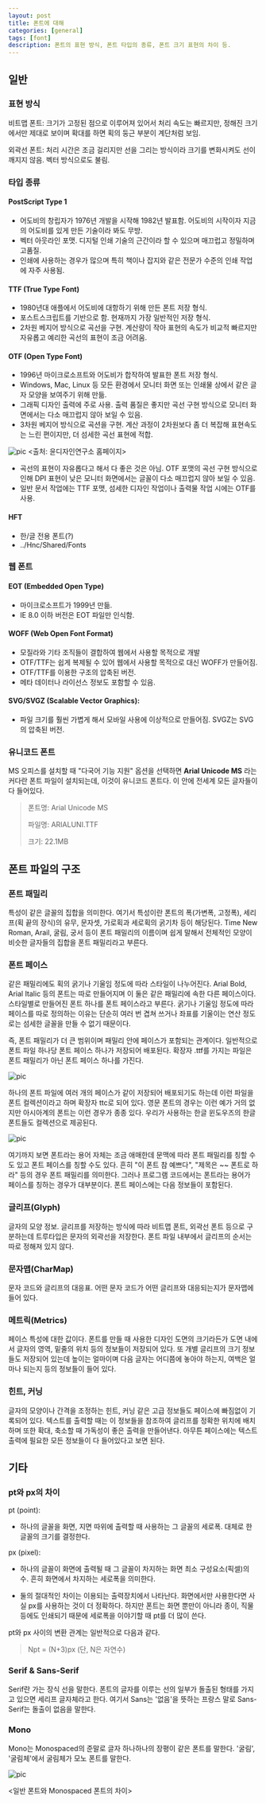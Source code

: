 ```yaml
---
layout: post
title: 폰트에 대해
categories: [general]
tags: [font]
description: 폰트의 표현 방식, 폰트 타입의 종류, 폰트 크기 표현의 차이 등.
---
```


## 일반
### 표현 방식

비트맵 폰트: 크기가 고정된 점으로 이루어져 있어서 처리 속도는 빠르지만, 정해진 크기에서만 제대로 보이며 확대를 하면 획의 둥근 부분이 계단처럼 보임.

외곽선 폰트: 처리 시간은 조금 걸리지만 선을 그리는 방식이라 크기를 변화시켜도 선이 깨지지 않음. 벡터 방식으로도 불림.

### 타입 종류
#### PostScript Type 1
- 어도비의 창립자가 1976년 개발을 시작해 1982년 발표함. 어도비의 시작이자 지금의 어도비를 있게 만든 기술이라 봐도 무방.
- 벡터 아웃라인 포맷. 디지털 인쇄 기술의 근간이라 할 수 있으며 매끄럽고 정밀하며 고품질.
- 인쇄에 사용하는 경우가 많으며 특히 책이나 잡지와 같은 전문가 수준의 인쇄 작업에 자주 사용됨.

#### TTF (True Type Font)
- 1980년대 애플에서 어도비에 대항하기 위해 만든 폰트 저장 형식.
- 포스트스크립트를 기반으로 함. 현재까지 가장 일반적인 저장 형식.
- 2차원 베지어 방식으로 곡선을 구현. 계산량이 작아 표현의 속도가 비교적 빠르지만 자유롭고 예리한 곡선의 표현이 조금 어려움.

#### OTF (Open Type Font)
- 1996년 마이크로소프트와 어도비가 합작하여 발표한 폰트 저장 형식.
- Windows, Mac, Linux 등 모든 환경에서 모니터 화면 또는 인쇄물 상에서 같은 글자 모양을 보여주기 위해 만듦.
- 그래픽 디자인 출력에 주로 사용. 출력 품질은 좋지만 곡선 구현 방식으로 모니터 화면에서는 다소 매끄럽지 않아 보일 수 있음.
- 3차원 베지어 방식으로 곡션을 구현. 계산 과정이 2차원보다 좀 더 복잡해 표현속도는 느린 편이지만, 더 섬세한 곡선 표현에 적합.

![pic](../../../../images/150519/otf_ttf.png "OTF & TTF")
<출처: 윤디자인연구소 홈페이지>

* 곡선의 표현이 자유롭다고 해서 다 좋은 것은 아님. OTF 포맷의 곡선 구현 방식으로 인해 DPI 표현이 낮은 모니터 화면에서는 글꼴이 다소 매끄럽지 않아 보일 수 있음.
* 일반 문서 작업에는 TTF 포맷, 섬세한 디자인 작업이나 출력물 작업 시에는 OTF를 사용.

#### HFT
- 한/글 전용 폰트(?)
- ../Hnc/Shared/Fonts

### 웹 폰트
#### EOT (Embedded Open Type)
- 마이크로소프트가 1999년 만듦.
- IE 8.0 이하 버전은 EOT 파일만 인식함.

#### WOFF (Web Open Font Format)
- 모질라와 기타 조직들이 결합하여 웹에서 사용할 목적으로 개발
- OTF/TTF는 쉽게 복제될 수 있어 웹에서 사용할 목적으로 대신 WOFF가 만들어짐.
- OTF/TTF를 이용한 구조의 압축된 버전.
- 메타 데이터나 라이선스 정보도 포함할 수 있음.

#### SVG/SVGZ (Scalable Vector Graphics):
- 파일 크기를 훨씬 가볍게 해서 모바일 사용에 이상적으로 만들어짐. SVGZ는 SVG의 압축된 버전.

### 유니코드 폰트
MS 오피스를 설치할 때 "다국어 기능 지원" 옵션을 선택하면 __Arial Unicode MS__ 라는 커다란 폰트 파일이 설치되는데, 이것이 유니코드 폰트다. 이 안에 전세계 모든 글자들이 다 들어있다.

> 폰트명: Arial Unicode MS
>
> 파일명: ARIALUNI.TTF
>
> 크기: 22.1MB

## 폰트 파일의 구조
### 폰트 패밀리
특성이 같은 글꼴의 집합을 의미한다. 여기서 특성이란 폰트의 폭(가변폭, 고정폭), 세리프(획 끝의 장식)의 유무, 문자셋, 가로획과 세로획의 굵기차 등이 해당된다. Time New Roman, Arail, 굴림, 궁서 등이 폰트 패밀리의 이름이며 쉽게 말해서 전체적인 모양이 비슷한 글자들의 집합을 폰트 패밀리라고 부른다.

### 폰트 페이스
같은 패밀리에도 획의 굵기나 기울임 정도에 따라 스타일이 나누어진다. Arial Bold, Arial Italic 등의 폰트는 따로 만들어지며 이 둘은 같은 패밀리에 속한 다른 페이스이다. 스타일별로 만들어진 폰트 하나를 폰트 페이스라고 부른다. 굵기나 기울임 정도에 따라 페이스를 따로 정의하는 이유는 단순히 여러 번 겹쳐 쓰거나 좌표를 기울이는 연산 정도로는 섬세한 글꼴을 만들 수 없기 때문이다.

즉, 폰트 패밀리가 더 큰 범위이며 패밀리 안에 페이스가 포함되는 관계이다. 일반적으로 폰트 파일 하나당 폰트 페이스 하나가 저장되어 배포된다. 확장자 .ttf를 가지는 파일은 폰트 패밀리가 아닌 폰트 페이스 하나를 가진다.

![pic](../../../../images/150519/image007.jpg "Font Family")

하나의 폰트 파일에 여러 개의 페이스가 같이 저장되어 배포되기도 하는데 이런 파일을 폰트 컬렉션이라고 하며 확장자 ttc로 되어 있다. 영문 폰트의 경우는 이런 예가 거의 없지만 아시아계의 폰트는 이런 경우가 종종 있다. 우리가 사용하는 한글 윈도우즈의 한글 폰트들도 컬렉션으로 제공된다.

![pic](../../../../images/150519/image009.jpg "Font Collection")

여기까지 보면 폰트라는 용어 자체는 조금 애매한데 문맥에 따라 폰트 패밀리를 칭할 수도 있고 폰트 페이스를 칭할 수도 있다. 흔히 "이 폰트 참 예쁘다", "제목은 ~~ 폰트로 하라" 등의 경우 폰트 패밀리를 의미한다. 그러나 프로그램 코드에서는 폰트라는 용어가 페이스를 칭하는 경우가 대부분이다. 폰트 페이스에는 다음 정보들이 포함된다.

### 글리프(Glyph)
글자의 모양 정보. 글리프를 저장하는 방식에 따라 비트맵 폰트, 외곽선 폰트 등으로 구분하는데 트루타입은 문자의 외곽선을 저장한다. 폰트 파일 내부에서 글리프의 순서는 따로 정해져 있지 않다.

### 문자맵(CharMap)
문자 코드와 글리프의 대응표. 어떤 문자 코드가 어떤 글리프와 대응되는지가 문자맵에 들어 있다.

### 메트릭(Metrics)
페이스 특성에 대한 값이다. 폰트를 만들 때 사용한 디자인 도면의 크기라든가 도면 내에서 글자의 영역, 밑줄의 위치 등의 정보들이 저장되어 있다. 또 개별 글리프의 크기 정보들도 저장되어 있는데 높이는 얼마이며 다음 글자는 어디쯤에 놓아야 하는지, 여백은 얼마나 되는지 등의 정보들이 들어 있다.

### 힌트, 커닝
글자의 모양이나 간격을 조정하는 힌트, 커닝 같은 고급 정보들도 페이스에 빠짐없이 기록되어 있다. 텍스트를 출력할 때는 이 정보들을 참조하여 글리프를 정확한 위치에 배치하며 또한 확대, 축소할 때 가독성이 좋은 출력을 만들어낸다. 아무튼 페이스에는 텍스트 출력에 필요한 모든 정보들이 다 들어있다고 보면 된다.

## 기타
### pt와 px의 차이

pt (point):

- 하나의 글꼴을 화면, 지면 따위에 출력할 때 사용하는 그 글꼴의 세로폭. 대체로 한 글꼴의 크기를 결정한다.

px (pixel):

- 하나의 글꼴이 화면에 출력될 때 그 글꼴이 차지하는 화면 최소 구성요소(픽셀)의 수. 흔히 화면에서 차지하는 세로폭을 의미한다.

* 둘의 절대적인 차이는 이용되는 출력장치에서 나타난다. 화면에서만 사용한다면 사실 px를 사용하는 것이 더 정확하다. 하지만 폰트는 화면 뿐만이 아니라 종이, 직물 등에도 인쇄되기 때문에 세로폭을 이야기할 때 pt를 더 많이 쓴다. 

pt와 px 사이의 변환 관계는 일반적으로 다음과 같다.

> Npt = (N+3)px (단, N은 자연수)

### Serif & Sans-Serif
Serif란 가는 장식 선을 말한다. 폰트의 글자를 이루는 선의 일부가 돌출된 형태를 가지고 있으면 세리프 글자체라고 한다. 여기서 Sans는 '없음'을 뜻하는 프랑스 말로 Sans-Serif는 돌출이 없음을 말한다.

### Mono
Mono는 Monospaced의 준말로 글자 하나하나의 장평이 같은 폰트를 말한다. '굴림', '굴림체'에서 굴림체가 모노 폰트를 말한다. 

![pic](../../../../images/150519/serif.png "serif")

<일반 폰트와 Monospaced 폰트의 차이>
